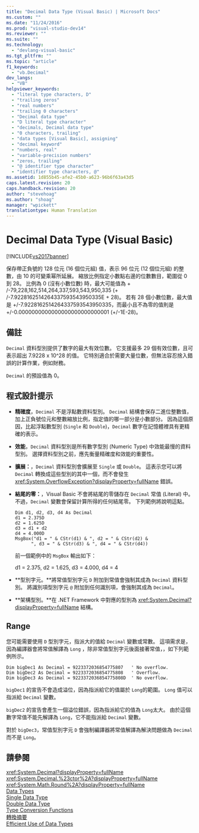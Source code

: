 ```yaml
---
title: "Decimal Data Type (Visual Basic) | Microsoft Docs"
ms.custom: ""
ms.date: "11/24/2016"
ms.prod: "visual-studio-dev14"
ms.reviewer: ""
ms.suite: ""
ms.technology: 
  - "devlang-visual-basic"
ms.tgt_pltfrm: ""
ms.topic: "article"
f1_keywords: 
  - "vb.Decimal"
dev_langs: 
  - "VB"
helpviewer_keywords: 
  - "literal type characters, D"
  - "trailing zeros"
  - "real numbers"
  - "trailing 0 characters"
  - "Decimal data type"
  - "D literal type character"
  - "decimals, Decimal data type"
  - "0 characters, trailing"
  - "data types [Visual Basic], assigning"
  - "decimal keyword"
  - "numbers, real"
  - "variable-precision numbers"
  - "zeros, trailing"
  - "@ identifier type character"
  - "identifier type characters, @"
ms.assetid: 1d855b45-afe2-45b0-a623-96b6f63a43d5
caps.latest.revision: 20
caps.handback.revision: 20
author: "stevehoag"
ms.author: "shoag"
manager: "wpickett"
translationtype: Human Translation
---
```

# Decimal Data Type (Visual Basic)
[!INCLUDE[vs2017banner](../../../csharp/includes/vs2017banner.md)]

保存帶正負號的 128 位元 \(16 個位元組\) 值，表示 96 位元 \(12 個位元組\) 的整數，由 10 的可變乘幂所延展。  縮放比例指定小數點右邊的位數數目，範圍從 0 到 28。  比例為 0 \(沒有小數位數\) 時，最大可能值為 \+ \/\-79,228,162,514,264,337,593,543,950,335 \(\+ \/\-7.9228162514264337593543950335E \+ 28\)。  若有 28 個小數位數，最大值是 \+\/\-7.9228162514264337593543950335，而最小且不為零的值則是 \+\/\-0.0000000000000000000000000001 \(\+\/\-1E\-28\)。  
  
## 備註  
 `Decimal` 資料型別提供了數字的最大有效位數。  它支援最多 29 個有效位數，且可表示超出 7.9228 x 10^28 的值。  它特別適合於需要大量位數，但無法容忍捨入錯誤的計算作業，例如財務。  
  
 `Decimal` 的預設值為 0。  
  
## 程式設計提示  
  
-   **精確度**，`Decimal` 不是浮點數資料型別。  `Decimal` 結構會保存二進位整數值，加上正負號位元和整數縮放比例，指定值的哪一部分是小數部分。  因為這個原因，比起浮點數型別 \(`Single` 和 `Double`\)，`Decimal` 數字在記憶體裡具有更精確的表示。  
  
-   **效能**，`Decimal` 資料型別是所有數字型別 \(Numeric Type\) 中效能最慢的資料型別。  選擇資料型別之前，應先衡量精確度和效能的重要性。  
  
-   **擴展：**，`Decimal` 資料型別會擴展至 `Single` 或 `Double`。  這表示您可以將 `Decimal` 轉換成這些型別的其中一個，而不會發生 <xref:System.OverflowException?displayProperty=fullName> 錯誤。  
  
-   **結尾的零：**，Visual Basic 不會將結尾的零儲存在 `Decimal` 常值 \(Literal\) 中。  不過，`Decimal` 變數會保留計算所得的任何結尾零。  下列範例將說明這點。  
  
    ```  
    Dim d1, d2, d3, d4 As Decimal  
    d1 = 2.375D  
    d2 = 1.625D  
    d3 = d1 + d2  
    d4 = 4.000D  
    MsgBox("d1 = " & CStr(d1) & ", d2 = " & CStr(d2) &  
          ", d3 = " & CStr(d3) & ", d4 = " & CStr(d4))  
    ```  
  
     前一個範例中的 `MsgBox` 輸出如下：  
  
     d1 \= 2.375, d2 \= 1.625, d3 \= 4.000, d4 \= 4  
  
-   **型別字元。**將常值型別字元 `D` 附加到常值會強制其成為 `Decimal` 資料型別。  將識別項型別字元 `@` 附加到任何識別項，會強制其成為 `Decimal`。  
  
-   **架構型別。**在 .NET Framework 中對應的型別為 <xref:System.Decimal?displayProperty=fullName> 結構。  
  
## Range  
 您可能需要使用 `D` 型別字元，指派大的值給 `Decimal` 變數或常數。  這項需求是，因為編譯器會將常值解譯為 `Long` ，除非常值型別字元後面接著常值，，如下列範例所示。  
  
```  
Dim bigDec1 As Decimal = 9223372036854775807   ' No overflow.  
Dim bigDec2 As Decimal = 9223372036854775808   ' Overflow.  
Dim bigDec3 As Decimal = 9223372036854775808D  ' No overflow.  
```  
  
 `bigDec1` 的宣告不會造成溢位，因為指派給它的值屬於 `Long`的範圍。  `Long` 值可以指派給 `Decimal` 變數。  
  
 `bigDec2` 的宣告會產生一個溢位錯誤，因為指派給它的值為 `Long`太大。  由於這個數字常值不能先解譯為 `Long`，它不能指派給 `Decimal` 變數。  
  
 對於 `bigDec3`，常值型別字元 `D` 會強制編譯器將常值解譯為解決問題做為 `Decimal` 而不是 `Long`。  
  
## 請參閱  
 <xref:System.Decimal?displayProperty=fullName>   
 <xref:System.Decimal.%23ctor%2A?displayProperty=fullName>   
 <xref:System.Math.Round%2A?displayProperty=fullName>   
 [Data Types](../../../visual-basic/language-reference/data-types/data-type-summary.md)   
 [Single Data Type](../../../visual-basic/language-reference/data-types/single-data-type.md)   
 [Double Data Type](../../../visual-basic/language-reference/data-types/double-data-type.md)   
 [Type Conversion Functions](../../../visual-basic/language-reference/functions/type-conversion-functions.md)   
 [轉換摘要](../../../visual-basic/language-reference/keywords/conversion-summary.md)   
 [Efficient Use of Data Types](../../../visual-basic/programming-guide/language-features/data-types/efficient-use-of-data-types.md)